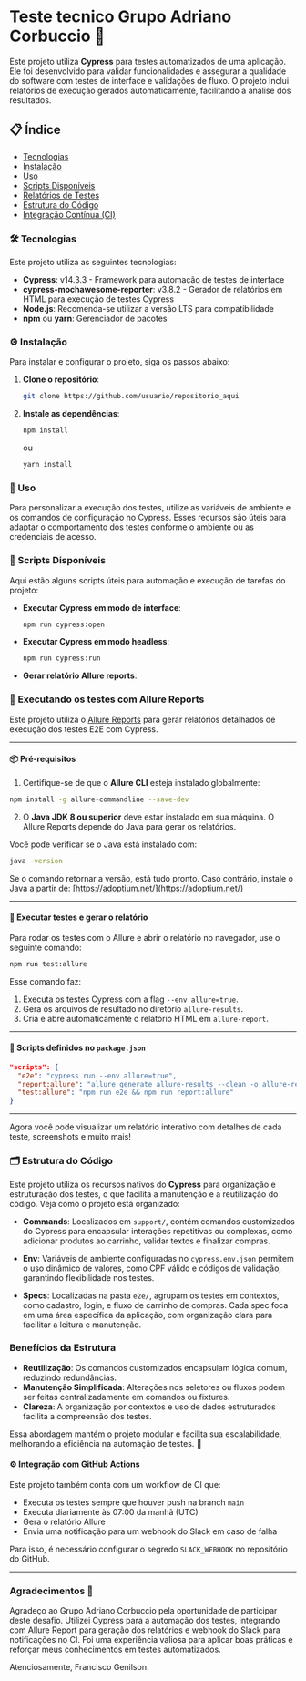 
# Teste tecnico Grupo Adriano Corbuccio 🚀

Este projeto utiliza **Cypress** para testes automatizados de uma aplicação. Ele foi desenvolvido para validar funcionalidades e assegurar a qualidade do software com testes de interface e validações de fluxo. O projeto inclui relatórios de execução gerados automaticamente, facilitando a análise dos resultados.

## 📋 Índice
- [Tecnologias](#tecnologias)
- [Instalação](#instalação)
- [Uso](#uso)
- [Scripts Disponíveis](#scripts-disponíveis)
- [Relatórios de Testes](#relatórios-de-testes)
- [Estrutura do Código](#estrutura-do-código)
- [Integração Contínua (CI)](#integração-contínua-ci)

### 🛠 Tecnologias
Este projeto utiliza as seguintes tecnologias:
- **Cypress**: v14.3.3 - Framework para automação de testes de interface
- **cypress-mochawesome-reporter**: v3.8.2 - Gerador de relatórios em HTML para execução de testes Cypress
- **Node.js**: Recomenda-se utilizar a versão LTS para compatibilidade
- **npm** ou **yarn**: Gerenciador de pacotes

### ⚙️ Instalação
Para instalar e configurar o projeto, siga os passos abaixo:

1. **Clone o repositório**:
   ```bash
   git clone https://github.com/usuario/repositorio_aqui
   ```

2. **Instale as dependências**:
   ```bash
   npm install
   ```
   ou
   ```bash
   yarn install
   ```

### 🚀 Uso
Para personalizar a execução dos testes, utilize as variáveis de ambiente e os comandos de configuração no Cypress. Esses recursos são úteis para adaptar o comportamento dos testes conforme o ambiente ou as credenciais de acesso.

### 📜 Scripts Disponíveis
Aqui estão alguns scripts úteis para automação e execução de tarefas do projeto:

- **Executar Cypress em modo de interface**:
  ```bash
  npm run cypress:open
  ```
- **Executar Cypress em modo headless**:
  ```bash
  npm run cypress:run
  ```
- **Gerar relatório Allure reports**:
 ### 💪 Executando os testes com Allure Reports

Este projeto utiliza o [Allure Reports](https://docs.qameta.io/allure/) para gerar relatórios detalhados de execução dos testes E2E com Cypress.

---

#### 📦 Pré-requisitos

1. Certifique-se de que o **Allure CLI** esteja instalado globalmente:

```bash
npm install -g allure-commandline --save-dev
```

2. O **Java JDK 8 ou superior** deve estar instalado em sua máquina. O Allure Reports depende do Java para gerar os relatórios.

Você pode verificar se o Java está instalado com:

```bash
java -version
```

Se o comando retornar a versão, está tudo pronto. Caso contrário, instale o Java a partir de:
[https://adoptium.net/](https://adoptium.net/)

---

#### 🚀 Executar testes e gerar o relatório

Para rodar os testes com o Allure e abrir o relatório no navegador, use o seguinte comando:

```bash
npm run test:allure
```

Esse comando faz:

1. Executa os testes Cypress com a flag `--env allure=true`.
2. Gera os arquivos de resultado no diretório `allure-results`.
3. Cria e abre automaticamente o relatório HTML em `allure-report`.

---

#### 🔧 Scripts definidos no `package.json`

```json
"scripts": {
  "e2e": "cypress run --env allure=true",
  "report:allure": "allure generate allure-results --clean -o allure-report && allure open allure-report",
  "test:allure": "npm run e2e && npm run report:allure"
}
```

---

Agora você pode visualizar um relatório interativo com detalhes de cada teste, screenshots e muito mais!



### 🗂 Estrutura do Código

Este projeto utiliza os recursos nativos do **Cypress** para organização e estruturação dos testes, o que facilita a manutenção e a reutilização do código. Veja como o projeto está organizado:

- **Commands**: Localizados em `support/`, contém comandos customizados do Cypress para encapsular interações repetitivas ou complexas, como adicionar produtos ao carrinho, validar textos e finalizar compras.

- **Env**: Variáveis de ambiente configuradas no `cypress.env.json` permitem o uso dinâmico de valores, como CPF válido e códigos de validação, garantindo flexibilidade nos testes.

- **Specs**: Localizadas na pasta `e2e/`, agrupam os testes em contextos, como cadastro, login, e fluxo de carrinho de compras. Cada spec foca em uma área específica da aplicação, com organização clara para facilitar a leitura e manutenção.

### Benefícios da Estrutura
- **Reutilização**: Os comandos customizados encapsulam lógica comum, reduzindo redundâncias.
- **Manutenção Simplificada**: Alterações nos seletores ou fluxos podem ser feitas centralizadamente em comandos ou fixtures.
- **Clareza**: A organização por contextos e uso de dados estruturados facilita a compreensão dos testes.

Essa abordagem mantém o projeto modular e facilita sua escalabilidade, melhorando a eficiência na automação de testes. 🚀

#### ⚙️ Integração com GitHub Actions

Este projeto também conta com um workflow de CI que:

* Executa os testes sempre que houver push na branch `main`
* Executa diariamente às 07:00 da manhã (UTC)
* Gera o relatório Allure
* Envia uma notificação para um webhook do Slack em caso de falha

Para isso, é necessário configurar o segredo `SLACK_WEBHOOK` no repositório do GitHub.

---

### Agradecimentos 🙏
Agradeço ao Grupo Adriano Corbuccio pela oportunidade de participar deste desafio. Utilizei Cypress para a automação dos testes, integrando com Allure Report para geração dos relatórios e webhook do Slack para notificações no CI. Foi uma experiência valiosa para aplicar boas práticas e reforçar meus conhecimentos em testes automatizados.

Atenciosamente,
Francisco Genilson.
